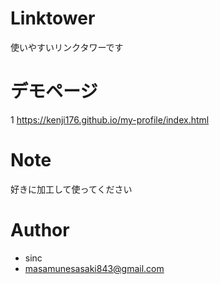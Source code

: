 # Linktower
 
使いやすいリンクタワーです

 
# デモページ
1
https://kenji176.github.io/my-profile/index.html


# Note
 
好きに加工して使ってください
 
# Author
 
* sinc
* masamunesasaki843@gmail.com
 
